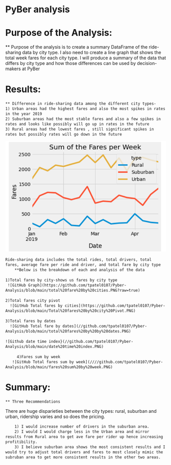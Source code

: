 # **PyBer analysis**

# Purpose of the Analysis: 
   ** Purpose of the analysis is to create a summary DataFrame of the ride-sharing data by city type. I also need to create a line graph that shows the total week fares for each city type. I will produce a summary of the data that differs by city type and how those differences can be used by decision-makers at PyBer

# Results:
    ** Difference in ride-sharing data among the different city types-
	1) Urban areas had the highest fares and also the most spikes in rates in the year 2019
	2) Suburban areas had the most stable fares and also a few spikes in rates and looks like possibly will go up in rates in the future
	3) Rural areas had the lowest fares , still significant spikes in rates but possibly rates will go down in the future


![GitHub Graph](https://github.com/tpatel0107/Pyber-Analysis/blob/main/graph.PNG?raw=true)

	Ride-sharing data includes the total rides, total drivers, total fares, average fare per ride and driver, and total fare by city type
		**Below is the breakdown of each and analysis of the data

	1)Total fares by city-shows us fares by city type
     ![GitHub Graph](https://github.com/tpatel0107/Pyber-Analysis/blob/main/total%20fare%20by%20cities.PNG?raw=true)
     	 
	2)Total fares city pivot
      ![GitHub Total fares by cities](https://github.com/tpatel0107/Pyber-Analysis/blob/main/Total%20fares%20by%20city%20Pivot.PNG)

	3)Total fares by dates
      ![GitHub Total fare by dates](//github.com/tpatel0107/Pyber-Analysis/blob/main/total%20fares%20by%20by%20dates.PNG) 
         
	![Github date time index}(//github.com/tpatel0107/Pyber-Analysis/blob/main/date%20time%20index.PNG)
       
         4)Fares sum by week
       ![GitHub Total fares sum by week](////github.com/tpatel0107/Pyber-Analysis/blob/main/fares%20sum%20by%20week.PNG)
         

# Summary:
    ** Three Recommendations

There are huge disparieties between the city types: rural, suburban and urban, ridership varies and so does the pricing. 
	    
        1) I would increase number of drivers in the suburban area.
        2) I would I would charge less in the Urban area and mirror results from Rural area to get ave fare per rider up hence increasing profitibility.
        3) I believe suburban area shows the most consistent results and I would try to adjust total drivers and fares to most closely mimic the subruban area to get more consistent results in the other two areas.
